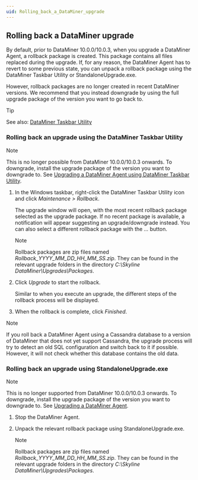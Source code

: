 ```yaml
---
uid: Rolling_back_a_DataMiner_upgrade
---
```


## Rolling back a DataMiner upgrade

By default, prior to DataMiner 10.0.0/10.0.3, when you upgrade a DataMiner Agent, a rollback package is created. This package contains all files replaced during the upgrade. If, for any reason, the DataMiner Agent has to revert to some previous state, you can unpack a rollback package using the DataMiner Taskbar Utility or StandaloneUpgrade.exe. 

However, rollback packages are no longer created in recent DataMiner versions. We recommend that you instead downgrade by using the full upgrade package of the version you want to go back to.

> [!TIP]
> See also:
> [DataMiner Taskbar Utility](xref:DataMiner_Taskbar_Utility)

### Rolling back an upgrade using the DataMiner Taskbar Utility

> [!NOTE]
> This is no longer possible from DataMiner 10.0.0/10.0.3 onwards. To downgrade, install the upgrade package of the version you want to downgrade to. See [Upgrading a DataMiner Agent using DataMiner Taskbar Utility](xref:Upgrading_a_DataMiner_Agent_using_DataMiner_Taskbar_Utility).

1. In the Windows taskbar, right-click the DataMiner Taskbar Utility icon and click *Maintenance \> Rollback*.

    The upgrade window will open, with the most recent rollback package selected as the upgrade package.     If no recent package is available, a notification will appear suggesting an upgrade/downgrade instead.
    You can also select a different rollback package with the *...* button.

    > [!NOTE]
    > Rollback packages are zip files named *Rollback_YYYY_MM_DD_HH_MM_SS.zip*. They can be found in the relevant upgrade folders in the directory *C:\\Skyline DataMiner\\Upgrades\\Packages*.

2. Click *Upgrade* to start the rollback.

    Similar to when you execute an upgrade, the different steps of the rollback process will be displayed.

3. When the rollback is complete, click *Finished*.

> [!NOTE]
> If you roll back a DataMiner Agent using a Cassandra database to a version of DataMiner that does not yet support Cassandra, the upgrade process will try to detect an old SQL configuration and switch back to it if possible. However, it will not check whether this database contains the old data.

### Rolling back an upgrade using StandaloneUpgrade.exe

> [!NOTE]
> This is no longer supported from DataMiner 10.0.0/10.0.3 onwards. To downgrade, install the upgrade package of the version you want to downgrade to. See [Upgrading a DataMiner Agent](xref:Upgrading_a_DataMiner_Agent).

1. Stop the DataMiner Agent.

2. Unpack the relevant rollback package using StandaloneUpgrade.exe.

    > [!NOTE]
    > Rollback packages are zip files named *Rollback_YYYY_MM_DD_HH_MM_SS.zip*. They can be found in the relevant upgrade folders in the directory *C:\\Skyline DataMiner\\Upgrades\\Packages*.
    >

